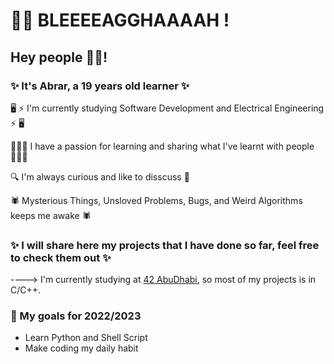 
# 🧟‍♀️ BLEEEEAGGHAAAAH !
## Hey people ✌🏼!
### ✨ It's Abrar, a 19 years old learner ✨

🖥 ⚡️ I'm currently studying Software Development and Electrical Engineering ⚡️ 🖥

👩🏻‍💻 I have a passion for learning and sharing what I've learnt with people 👩🏻‍💻

🔍 I'm always curious and like to disscuss 🔎

🕷 Mysterious Things, Unsloved Problems, Bugs, and Weird Algorithms keeps me awake 🕷



### ✨ I will share here my projects that I have done so far, feel free to check them out ✨

----> I'm currently studying at [42 AbuDhabi](https://42abudhabi.ae/), so most of my projects is in C/C++.

### 🎯 My goals for 2022/2023 
- Learn Python and Shell Script
- Make coding my daily habit

